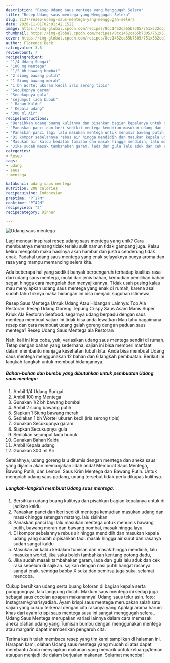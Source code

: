 ```yaml
---
description: "Resep Udang saus mentega yang Menggugah Selera"
title: "Resep Udang saus mentega yang Menggugah Selera"
slug: 2137-resep-udang-saus-mentega-yang-menggugah-selera
date: 2020-11-01T02:01:42.152Z
image: https://img-global.cpcdn.com/recipes/8cc1452ca65b7305/751x532cq70/udang-saus-mentega-foto-resep-utama.jpg
thumbnail: https://img-global.cpcdn.com/recipes/8cc1452ca65b7305/751x532cq70/udang-saus-mentega-foto-resep-utama.jpg
cover: https://img-global.cpcdn.com/recipes/8cc1452ca65b7305/751x532cq70/udang-saus-mentega-foto-resep-utama.jpg
author: Florence Beck
ratingvalue: 3.6
reviewcount: 7
recipeingredient:
- "1/4 Udang Sungai"
- "100 mg Mentega"
- "1/2 bh bawang bombai"
- "2 siung bawang putih"
- "1 Siung bawang merah"
- "1 bh Wortel ukuran kecil iris serong tipis"
- "Secukupnya garam"
- "Secukupnya gula"
- "sejumput lada bubuk"
- " Bahan Kaldu"
- " Kepala udang"
- "300 ml Air"
recipeinstructions:
- "Bersihkan udang buang kulitnya dan pisahkan bagian kepalanya untuk di jadikan kaldu"
- "Panaskan panci dan beri sedikit mentega kemudian masukan udang dan masak hingga setengah matang. lalu sisihkan"
- "Panaskan panci lagi lalu masukan mentega untuk menumis bawang putih, bawang merah dan bawang bombai, masak hingga layu."
- "Di kompor sebelahnya rebus air hingga mendidih dan masukan kepala udang yang sudah dipisahkan tadi. masak hingga air surut dan rasanya sudah sangat kaldu"
- "Masukan air kaldu kedalam tumisan dan masak hingga mendidih, lalu masukan wortel, jika suka boleh tambahkan kentang potong dadu,"
- "Jika sudah masak tambahakan garam, lada dan gula lalu aduk dan cek rasa sebelum di sajikan. sajikan dengan nasi putih hangat rasanya sangat enak. semoga babby X suka dan pemirsa juga suka. selamat mencoba."
categories:
- Resep
tags:
- udang
- saus
- mentega

katakunci: udang saus mentega 
nutrition: 208 calories
recipecuisine: Indonesian
preptime: "PT17M"
cooktime: "PT42M"
recipeyield: "2"
recipecategory: Dinner

---
```



![Udang saus mentega](https://img-global.cpcdn.com/recipes/8cc1452ca65b7305/751x532cq70/udang-saus-mentega-foto-resep-utama.jpg)

Lagi mencari inspirasi resep udang saus mentega yang unik? Cara membuatnya memang tidak terlalu sulit namun tidak gampang juga. Kalau keliru mengolah maka hasilnya akan hambar dan justru cenderung tidak enak. Padahal udang saus mentega yang enak selayaknya punya aroma dan rasa yang mampu memancing selera kita.

Ada beberapa hal yang sedikit banyak berpengaruh terhadap kualitas rasa dari udang saus mentega, mulai dari jenis bahan, kemudian pemilihan bahan segar, hingga cara mengolah dan menyajikannya. Tidak usah pusing kalau mau menyiapkan udang saus mentega yang enak di rumah, karena asal sudah tahu triknya maka hidangan ini bisa menjadi suguhan istimewa.

Resep Saus Mentega Untuk Udang Atau Hidangan Lainnya: Top Ala Restoran. Resep Udang Goreng Tepung Crispy Saus Asam Manis Super Kriuk Ala Restoran Seafood. segarnya udang berpadu dengan saus mentega membuat sajian ini tidak bisa anda lewatkan Mau tahu bagaimana resep dan cara membuat udang galah goreng dengan paduan saus mentega? Resep Udang Saus Mentega ala Restoran


Nah, kali ini kita coba, yuk, variasikan udang saus mentega sendiri di rumah. Tetap dengan bahan yang sederhana, sajian ini bisa memberi manfaat dalam membantu menjaga kesehatan tubuh kita. Anda bisa membuat Udang saus mentega menggunakan 12 bahan dan 6 langkah pembuatan. Berikut ini langkah-langkah untuk membuat hidangannya.

<!--inarticleads1-->

##### Bahan-bahan dan bumbu yang dibutuhkan untuk pembuatan Udang saus mentega:

1. Ambil 1/4 Udang Sungai
1. Ambil 100 mg Mentega
1. Gunakan 1/2 bh bawang bombai
1. Ambil 2 siung bawang putih
1. Siapkan 1 Siung bawang merah
1. Sediakan 1 bh Wortel ukuran kecil (iris serong tipis)
1. Gunakan Secukupnya garam
1. Siapkan Secukupnya gula
1. Sediakan sejumput lada bubuk
1. Gunakan  Bahan Kaldu
1. Ambil  Kepala udang
1. Gunakan 300 ml Air


Setelahnya, udang goreng lalu ditumis dengan mentega dan aneka saus yang dijamin akan memanjakan lidah anda! Membuat Saus Mentega, Bawang Putih, dan Lemon. Saus Krim Mentega dan Bawang Putih. Untuk mengolah udang saus padang, udang tersebut tidak perlu dikupas kulitnya. 

<!--inarticleads2-->

##### Langkah-langkah membuat Udang saus mentega:

1. Bersihkan udang buang kulitnya dan pisahkan bagian kepalanya untuk di jadikan kaldu
1. Panaskan panci dan beri sedikit mentega kemudian masukan udang dan masak hingga setengah matang. lalu sisihkan
1. Panaskan panci lagi lalu masukan mentega untuk menumis bawang putih, bawang merah dan bawang bombai, masak hingga layu.
1. Di kompor sebelahnya rebus air hingga mendidih dan masukan kepala udang yang sudah dipisahkan tadi. masak hingga air surut dan rasanya sudah sangat kaldu
1. Masukan air kaldu kedalam tumisan dan masak hingga mendidih, lalu masukan wortel, jika suka boleh tambahkan kentang potong dadu,
1. Jika sudah masak tambahakan garam, lada dan gula lalu aduk dan cek rasa sebelum di sajikan. sajikan dengan nasi putih hangat rasanya sangat enak. semoga babby X suka dan pemirsa juga suka. selamat mencoba.


Cukup bersihkan udang serta buang kotoran di bagian kepala serta punggungnya, lalu langsung diolah. Maklum saus mentega ini sedap juga sebagai saus cocolan apapun makanannya! Udang saus telur asin. foto: Instagram/@harisyadiah. Ayam krispi saus mentega merupakan salah satu sajian yang cukup terkenal dengan cita rasanya yang Apalagi aroma harum khas dari ayam krispi saus mentega susu ini sangat menggugah selera.. Udang Saus Mentega merupakan variasi lainnya dalam cara memasak aneka olahan udang yang Tumisan bumbu dengan menggunakan mentega atau margarin dapat memberikan pengaruh cita. 

Terima kasih telah membaca resep yang tim kami tampilkan di halaman ini. Harapan kami, olahan Udang saus mentega yang mudah di atas dapat membantu Anda menyiapkan makanan yang menarik untuk keluarga/teman ataupun menjadi ide dalam berjualan makanan. Selamat mencoba!
